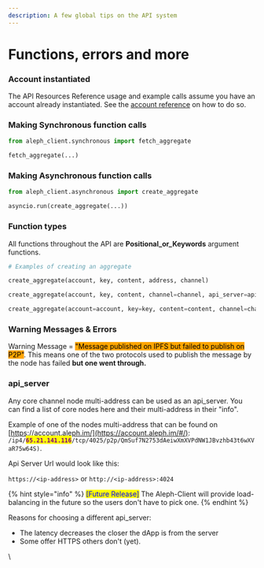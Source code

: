 ```yaml
---
description: A few global tips on the API system
---
```


# Functions, errors and more

### Account instantiated

The API Resources Reference usage and example calls assume you have an account already instantiated. See the [account reference](../../api-resources-reference/accounts/) on how to do so.

### Making Synchronous function calls

```python
from aleph_client.synchronous import fetch_aggregate

fetch_aggregate(...)
```

### Making Asynchronous function calls

```python
from aleph_client.asynchronous import create_aggregate

asyncio.run(create_aggregate(...))
```

### Function types

All functions throughout the API are **Positional\_or**_**\_**_**Keywords** argument functions.

```python
# Examples of creating an aggregate

create_aggregate(account, key, content, address, channel)

create_aggregate(account, key, content, channel=channel, api_server=api_server)

create_aggregate(account=account, key=key, content=content, channel=channel)

```

### Warning Messages & Errors

Warning Message = <mark style="background-color:orange;">"Message published on IPFS but failed to publish on P2P"</mark>. This means one of the two protocols used to publish the message by the node has failed **but one went through.**

### api\_server

Any core channel node multi-address can be used as an api\_server. You can find a list of core nodes here and their multi-address in their "info".

Example of one of the nodes multi-address that can be found on [https://account.aleph.im/](https://account.aleph.im/#/): `/ip4/`<mark style="color:purple;">**`65.21.141.116`**</mark>`/tcp/4025/p2p/QmSuf7N2753dAeiwXmXVPdNW1JBvzhb43t6wXVaR75w64S)`.&#x20;

Api Server Url would look like this:

`https://<ip-address>` or `http://<ip-address>:4024`

{% hint style="info" %}
<mark style="color:blue;">\[Future Release]</mark> The Aleph-Client will provide load-balancing in the future so the users don't have to pick one.&#x20;
{% endhint %}

Reasons for choosing a different api\_server:

* The latency decreases the closer the dApp is from the server
* Some offer HTTPS others don't (yet).&#x20;

\
